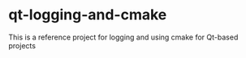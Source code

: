 # qt-logging-and-cmake
This is a reference project for logging and using cmake for Qt-based projects

